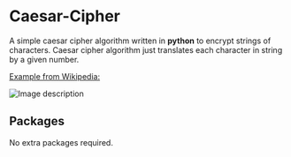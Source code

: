 # Caesar-Cipher

A simple caesar cipher algorithm written in __python__ to encrypt strings of characters. Caesar cipher algorithm just translates each character in string by a given number.

<ins>Example from Wikipedia:<ins>
  
![Image description](https://en.wikipedia.org/wiki/File:Caesar3.png)

## Packages

No extra packages required.
